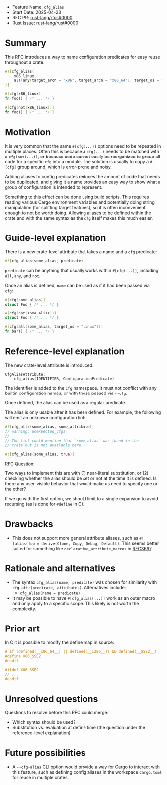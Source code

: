- Feature Name: `cfg_alias`
- Start Date: 2025-04-23
- RFC PR: [rust-lang/rfcs#0000](https://github.com/rust-lang/rfcs/pull/0000)
- Rust Issue:
  [rust-lang/rust#0000](https://github.com/rust-lang/rust/issues/0000)

# Summary

[summary]: #summary

This RFC introduces a way to name configuration predicates for easy reuse
throughout a crate.

```rust
#![cfg_alias(
    x86_linux,
    all(any(target_arch = "x86", target_arch = "x86_64"), target_os = "linux")
)]

#[cfg(x86_linux)]
fn foo() { /* ... */ }

#[cfg(not(x86_linux))]
fn foo() { /* ... */ }
```

# Motivation

[motivation]: #motivation

It is very common that the same `#[cfg(...)]` options need to be repeated in
multiple places. Often this is because a `cfg(...)` needs to be matched with a
`cfg(not(...))`, or because code cannot easily be reorganized to group all code
for a specific `cfg` into a module. The solution is usually to copy a `#[cfg]`
group around, which is error-prone and noisy.

Adding aliases to config predicates reduces the amount of code that needs to be
duplicated, and giving it a name provides an easy way to show what a group of
configuration is intended to represent.

Something to this effect can be done using build scripts. This requires reading
various Cargo environment variables and potentially doing string manipulation
(for splitting target features), so it is often inconvenient enough to not be
worth doing. Allowing aliases to be defined within the crate and with the same
syntax as the `cfg` itself makes this much easier.

# Guide-level explanation

[guide-level-explanation]: #guide-level-explanation

There is a new crate-level attribute that takes a name and a `cfg` predicate:

```rust
#![cfg_alias(some_alias, predicate)]
```

`predicate` can be anything that usually works within `#[cfg(...)]`, including
`all`, `any`, and `not`.

Once an alias is defined, `name` can be used as if it had been passed via
`--cfg`:

```rust
#[cfg(some_alias)]
struct Foo { /* ... */ }

#[cfg(not(some_alias))]
struct Foo { /* ... */ }

#[cfg(all(some_alias, target_os = "linux"))]
fn bar() { /* ... */ }
```

# Reference-level explanation

[reference-level-explanation]: #reference-level-explanation

The new crate-level attribute is introduced:

```text
CfgAliasAttribute:
    cfg_alias(IDENTIFIER, ConfigurationPredicate)
```

The identifier is added to the `cfg` namespace. It must not conflict with any
builtin configuration names, or with those passed via `--cfg`.

Once defined, the alias can be used as a regular predicate.

The alias is only usable after it has been defined. For example, the following
will emit an unknown configuration lint:

```rust
#![cfg_attr(some_alias, some_attribute)]
// warning: unexpected_cfgs
//
// The lint could mention that `some_alias` was found in the
// crate but is not available here.

#![cfg_alias(some_alias, true)]
```

RFC Question:

Two ways to implement this are with (1) near-literal substitution, or (2)
checking whether the alias should be set or not at the time it is defined. Is
there any user-visible behavior that would make us need to specify one or the
other?

If we go with the first option, we should limit to a single expansion to avoid
recursing (as is done for `#define` in C).

# Drawbacks

[drawbacks]: #drawbacks

- This does not support more general attribute aliases, such as
  `#![alias(foo = derive(Clone, Copy, Debug, Default)`. This seems better suited
  for something like `declarative_attribute_macros` in [RFC3697].

[RFC3697]: https://github.com/rust-lang/rfcs/pull/3697

# Rationale and alternatives

[rationale-and-alternatives]: #rationale-and-alternatives

- The syntax `cfg_alias(name, predicate)` was chosen for similarity with
  `cfg_attr(predicate, attributes)`. Alternatives include:
  - `cfg_alias(name = predicate)`
- It may be possible to have `#[cfg_alias(...)]` work as an outer macro and only
  apply to a specific scope. This likely is not worth the complexity.

# Prior art

[prior-art]: #prior-art

In C it is possible to modify the define map in source:

```c
# if (defined(__x86_64__) || defined(__i386__)) && defined(__SSE2__)
#define X86_SSE2
#endif

#ifdef X86_SSE2
// ...
#endif
```

# Unresolved questions

[unresolved-questions]: #unresolved-questions

Questions to resolve before this RFC could merge:

- Which syntax should be used?
- Substitution vs. evaluation at define time (the question under the
  reference-level explanation)

# Future possibilities

[future-possibilities]: #future-possibilities

- A `--cfg-alias` CLI option would provide a way for Cargo to interact with this
  feature, such as defining config aliases in the workspace `Cargo.toml` for
  reuse in multiple crates.
